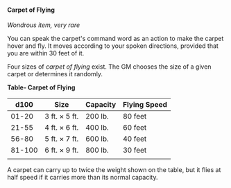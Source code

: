 #### Carpet of Flying

*Wondrous item, very rare*

You can speak the carpet's command word as an action to make the carpet hover and fly. It moves according to your spoken directions, provided that you are within 30 feet of it.

Four sizes of *carpet of flying* exist. The GM chooses the size of a given carpet or determines it randomly.

**Table- Carpet of Flying**

| d100   | Size          | Capacity | Flying Speed |
|--------|---------------|----------|--------------|
| 01-20  | 3 ft. × 5 ft. | 200 lb.  | 80 feet      |
| 21-55  | 4 ft. × 6 ft. | 400 lb.  | 60 feet      |
| 56-80  | 5 ft. × 7 ft. | 600 lb.  | 40 feet      |
| 81-100 | 6 ft. × 9 ft. | 800 lb.  | 30 feet      |
|        |               |          |              |

A carpet can carry up to twice the weight shown on the table, but it flies at half speed if it carries more than its normal capacity.
